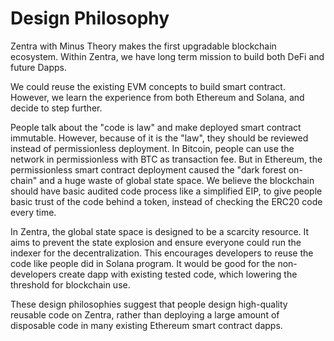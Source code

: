 # Design Philosophy

Zentra with Minus Theory makes the first upgradable blockchain ecosystem. Within Zentra, we have long term mission to build both DeFi and future Dapps.

We could reuse the existing EVM concepts to build smart contract. However, we learn the experience from both Ethereum and Solana, and decide to step further.

People talk about the "code is law" and make deployed smart contract immutable. However, because of it is the "law", they should be reviewed instead of permissionless deployment. In Bitcoin, people can use the network in permissionless with BTC as transaction fee. But in Ethereum, the permissionless smart contract deployment caused the "dark forest on-chain" and a huge waste of global state space. We believe the blockchain should have basic audited code process like a simplified EIP, to give people basic trust of the code behind a token, instead of checking the ERC20 code every time.

In Zentra, the global state space is designed to be a scarcity resource. It aims to prevent the state explosion and ensure everyone could run the indexer for the decentralization. This encourages developers to reuse the code like people did in Solana program. It would be good for the non-developers create dapp with existing tested code, which lowering the threshold for blockchain use.

These design philosophies suggest that people design high-quality reusable code on Zentra, rather than deploying a large amount of disposable code in many existing Ethereum smart contract dapps.
